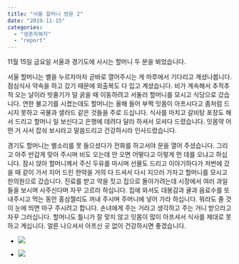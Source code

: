 ```yaml
---
title: "서울 할머니 방문 2"
date: "2019-11-15"
categories: 
  - "생존자복지"
  - "report"
---
```


11월 15일 금요일 서울과 경기도에 사시는 할머니 두 분을 뵈었습니다.

서울 할머니는 벨을 누르자마자 곧바로 열어주시는 게 마루에서 기다리고 계셨나봅니다. 점심식사 약속을 하고 갔기 때문에 외출복도 다 입고 계셨습니다. 비가 계속해서 추적추적 오는 날이라 빗줄기가 덜 굵을 때 이동하려고 서둘러 할머니를 모시고 식당으로 갔습니다. 연한 불고기를 시켰는데도 할머니는 올해 들어 부쩍 잇몸이 아프시다고 좀처럼 드시지 못하고 국물과 샐러드 같은 것들을 주로 드십니다. 식사를 마치고 갈비탕 포장도 해서 드리고 할머니 일 보신다고 은행에 데려다 달라 하셔서 모셔다 드렸습니다. 잇몸약 어떤 거 사서 잡숴 보시라고 말씀드리고 건강하시라 인사드렸습니다.

경기도 할머니는 벨소리를 못 들으셨다가 전화를 하고서야 문을 열어 주셨습니다. 그리고 아주 반갑게 맞아 주시며 비도 오는데 안 오면 어떻다고 이렇게 먼 데를 오냐고 하십니다. 잠시 앉아 할머니께서 주신 두유를 마시며 선물도 드리고 이야기하다가 저번에 갔을 때 같이 가서 지어 드린 한약을 거의 다 드셔서 다시 지으러 가자고 할머니를 모시고 한의원으로 갔습니다. 진료를 받고 약을 짓고 집으로 돌아가려는데 시장에서 여러 과일들을 보시며 사주신다며 자꾸 고르라 하십니다. 집에 와서도 대봉감과 귤과 음료수를 또 내주시고 먹는 동안 홍삼젤리도 꺼내 주시며 주머니에 넣어 가라 하십니다. 뭐라도 줄 것이 눈에 띄면 마구 주시려고 합니다. 손녀에게 주는 거라고 생각하고 주는 거니 받으라고 자꾸 그러십니다. 할머니도 틀니가 잘 맞지 않고 잇몸이 많이 아프셔서 식사를 제대로 못하고 계십니다. 얼른 나으셔서 아프신 곳 없이 건강하시면 좋겠습니다.

- ![](https://r2.womenandwar.net/2019/11/photo_2019-11-18_15-37-05-768x1024.jpg)
    
- ![](https://r2.womenandwar.net/2019/11/사본-photo_2019-11-18_16-21-37.jpg)
